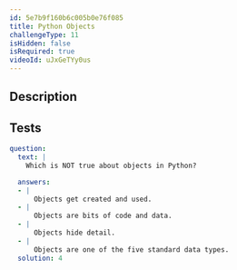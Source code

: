```yaml
---
id: 5e7b9f160b6c005b0e76f085
title: Python Objects
challengeType: 11
isHidden: false
isRequired: true
videoId: uJxGeTYy0us
---
```


## Description
<section id='description'>

</section>

## Tests
<section id='tests'>

```yml
question:
  text: |
    Which is NOT true about objects in Python?

  answers:
  - |
      Objects get created and used.
  - |
      Objects are bits of code and data.
  - |
      Objects hide detail.
  - |
      Objects are one of the five standard data types.
  solution: 4
```

</section>
